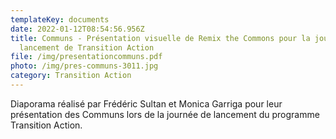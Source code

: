 ```yaml
---
templateKey: documents
date: 2022-01-12T08:54:56.956Z
title: Communs - Présentation visuelle de Remix the Commons pour la journée de
  lancement de Transition Action
file: /img/presentationcommuns.pdf
photo: /img/pres-communs-3011.jpg
category: Transition Action
---
```

Diaporama réalisé par Frédéric Sultan et Monica Garriga pour leur présentation des Communs lors de la journée de lancement du programme Transition Action.